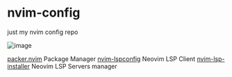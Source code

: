 # nvim-config
just my nvim config repo

![image](https://user-images.githubusercontent.com/83109826/177243000-ba94a3c8-d75f-40d0-8d3f-027b33ce945b.png)

[packer.nvim](https://github.com/wbthomason/packer.nvim) Package Manager
[nvim-lspconfig](https://github.com/neovim/nvim-lspconfig) Neovim LSP Client
[nvim-lsp-installer](https://github.com/williamboman/nvim-lsp-installer) Neovim LSP Servers manager
